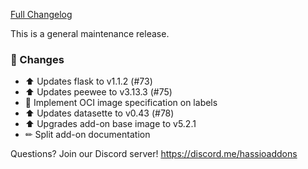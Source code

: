 [Full Changelog][changelog]

This is a general maintenance release.

### 🔨 Changes

- ⬆ Updates flask to v1.1.2 (#73)
- ⬆ Updates peewee to v3.13.3 (#75)
- 🔨 Implement OCI image specification on labels
- ⬆ Updates datasette to v0.43 (#78)
- ⬆ Upgrades add-on base image to v5.2.1
- ✏ Split add-on documentation

[changelog]: https://github.com/hassio-addons/addon-sqlite-web/compare/v2.2.1...v2.2.2

Questions? Join our Discord server! https://discord.me/hassioaddons